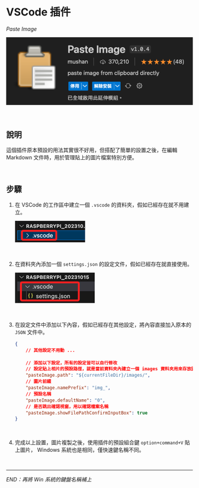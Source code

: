 # VSCode 插件

_Paste Image_

![](images/img_21.png)

<br>

## 說明

這個插件原本預設的用法其實很不好用，但搭配了簡單的設置之後，在編輯 Markdown 文件時，用於管理貼上的圖片檔案特別方便。


<br>

## 步驟

1. 在 VSCode 的工作區中建立一個 `.vscode` 的資料夾，假如已經存在就不用建立。

    ![](images/img_22.png)

<br>

2. 在資料夾內添加一個 `settings.json` 的設定文件，假如已經存在就直接使用。

    ![](images/img_23.png)

<br>

3. 在設定文件中添加以下內容，假如已經存在其他設定，將內容直接加入原本的 `JSON` 文件中。

    ```json
    {
        // 其他設定不用動 ...

        // 添加以下設定，所有的設定皆可以自行修改
        // 設定貼上相片的預設路徑，就是當前資料夾內建立一個 images 資料夾用來存放圖檔
        "pasteImage.path": "${currentFileDir}/images/",
        // 圖片前綴
        "pasteImage.namePrefix": "img_",
        // 預設名稱
        "pasteImage.defaultName": "0",
        // 是否跳出確認視窗，用以確認檔案名稱
        "pasteImage.showFilePathConfirmInputBox": true
    }
    ```

<br>

4. 完成以上設置，圖片複製之後，使用插件的預設組合鍵 `option+command+V` 貼上圖片， Windows 系統也是相同，僅快速鍵名稱不同。



<br>

---

_END：再將 Win 系統的鍵盤名稱補上_